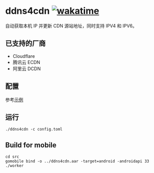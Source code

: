 # ddns4cdn [![wakatime](https://wakatime.com/badge/github/jat001/ddns4cdn.svg)](https://wakatime.com/@Jat/projects/jpfnwygket)

自动获取本机 IP 并更新 CDN 源站地址，同时支持 IPV4 和 IPV6。

## 已支持的厂商

- Cloudflare
- 腾讯云 ECDN
- 阿里云 DCDN

## 配置

参考[示例](/config.example.toml)

## 运行

```shell
./ddns4cdn -c config.toml
```

## Build for mobile

```shell
cd src
gomobile bind -o ../ddns4cdn.aar -target=android -androidapi 33 ./worker
```
